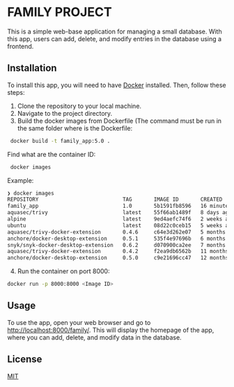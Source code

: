 # FAMILY PROJECT

This is a simple web-base application for managing a small database. With this app, users can add, delete, and modify entries in the database using a frontend. 


## Installation

To install this app, you will need to have [Docker](https://www.docker.com/) installed. Then, follow these steps: 

1. Clone the repository to your local machine.
2. Navigate to the project directory.
3. Build the docker images from Dockerfile (The command must be run in the same folder where is the Dockerfile:

```bash
 docker build -t family_app:5.0 .
```

Find what are the container ID:

```bash
 docker images
```
Example:

```bash
❯ docker images
REPOSITORY                           TAG       IMAGE ID       CREATED          SIZE
family_app                           1.0       5b1591fb8596   16 minutes ago   994MB
aquasec/trivy                        latest    55f66ab1489f   8 days ago       207MB
alpine                               latest    9ed4aefc74f6   2 weeks ago      7.05MB
ubuntu                               latest    08d22c0ceb15   5 weeks ago      77.8MB
aquasec/trivy-docker-extension       0.4.6     c64e3d262e07   5 months ago     13.3MB
anchore/docker-desktop-extension     0.5.1     535f4e97696b   6 months ago     916MB
snyk/snyk-docker-desktop-extension   0.6.2     d070900ca2ee   7 months ago     71.5kB
aquasec/trivy-docker-extension       0.4.2     f2ea9db6562b   11 months ago    13.4MB
anchore/docker-desktop-extension     0.5.0     c9e21696cc47   12 months ago    808MB
```

4. Run the container on port 8000:

```bash
docker run -p 8000:8000 <Image ID>
```

## Usage

To use the app, open your web browser and go to [http://localhost:8000/family/](http://localhost:8000/family/). This will display the homepage of the app, where you can add, delete, and modify data in the database.

## License

[MIT](https://choosealicense.com/licenses/mit/)
